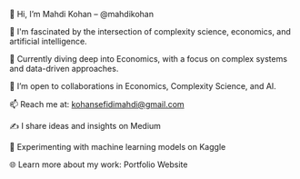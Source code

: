 👋 Hi, I’m Mahdi Kohan – @mahdikohan

👀 I'm fascinated by the intersection of complexity science, economics, and artificial intelligence.

🌱 Currently diving deep into Economics, with a focus on complex systems and data-driven approaches.

🤝 I’m open to collaborations in Economics, Complexity Science, and AI.

📫 Reach me at: kohansefidimahdi@gmail.com

✍️ I share ideas and insights on Medium

🧠 Experimenting with machine learning models on Kaggle

🌐 Learn more about my work: Portfolio Website

<!---
mahdikohan/mahdikohan is a ✨ special ✨ repository because its `README.md` (this file) appears on your GitHub profile.
You can click the Preview link to take a look at your changes.
--->
